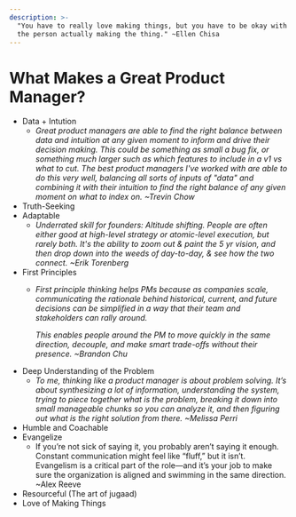 ```yaml
---
description: >-
  "You have to really love making things, but you have to be okay with not being
  the person actually making the thing." ~Ellen Chisa
---
```


# What Makes a Great Product Manager?

* Data + Intution&#x20;
  * _Great product managers are able to find the right balance between data and intuition at any given moment to inform and drive their decision making. This could be something as small a bug fix, or something much larger such as which features to include in a v1 vs what to cut. The best product managers I've worked with are able to do this very well, balancing all sorts of inputs of "data" and combining it with their intuition to find the right balance of any given moment on what to index on. \~Trevin Chow_
* Truth-Seeking&#x20;
* Adaptable
  * _Underrated skill for founders: Altitude shifting. People are often either good at high-level strategy or atomic-level execution, but rarely both. It's the ability to zoom out & paint the 5 yr vision, and then drop down into the weeds of day-to-day, & see how the two connect. \~Erik Torenberg_
* First Principles
  *   _First principle thinking helps PMs because as companies scale, communicating the rationale behind historical, current, and future decisions can be simplified in a way that their team and stakeholders can rally around._

      _This enables people around the PM to move quickly in the same direction, decouple, and make smart trade-offs without their presence.      &#x20;\~Brandon Chu_
* Deep Understanding of the Problem
  * _To me, thinking like a product manager is about problem solving. It’s about synthesizing a lot of information, understanding the system, trying to piece together what is the problem, breaking it down into small manageable chunks so you can analyze it, and then figuring out what is the right solution from there. \~Melissa Perri_
* Humble and Coachable&#x20;
* Evangelize
  * If you’re not sick of saying it, you probably aren’t saying it enough. Constant communication might feel like “fluff,” but it isn’t. Evangelism is a critical part of the role—and it’s your job to make sure the organization is aligned and swimming in the same direction. \~Alex Reeve
* Resourceful (The art of jugaad)
* Love of Making Things&#x20;

